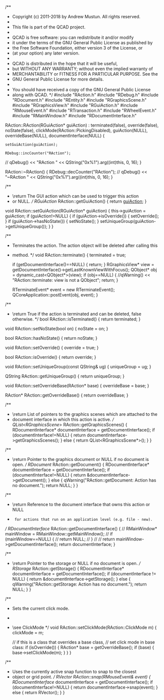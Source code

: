 /**
 * Copyright (c) 2011-2018 by Andrew Mustun. All rights reserved.
 * 
 * This file is part of the QCAD project.
 *
 * QCAD is free software: you can redistribute it and/or modify
 * it under the terms of the GNU General Public License as published by
 * the Free Software Foundation, either version 3 of the License, or
 * (at your option) any later version.
 *
 * QCAD is distributed in the hope that it will be useful,
 * but WITHOUT ANY WARRANTY; without even the implied warranty of
 * MERCHANTABILITY or FITNESS FOR A PARTICULAR PURPOSE. See the
 * GNU General Public License for more details.
 *
 * You should have received a copy of the GNU General Public License
 * along with QCAD.
 */
#include "RAction.h"
#include "RDebug.h"
#include "RDocument.h"
#include "REntity.h"
#include "RGraphicsScene.h"
#include "RGraphicsView.h"
#include "RGuiAction.h"
#include "RMouseEvent.h"
#include "RTransaction.h"
#include "RWheelEvent.h"
#include "RMainWindow.h"
#include "RDocumentInterface.h"

RAction::RAction(RGuiAction* guiAction)
  : terminated(false),
    override(false),
    noState(false),
    clickMode(RAction::PickingDisabled),
    guiAction(NULL),
    overrideBase(NULL),
    documentInterface(NULL) {

    setGuiAction(guiAction);

    RDebug::incCounter("RAction");
//    qDebug() << "RAction " << QString("0x%1").arg((int)this, 0, 16);
}



RAction::~RAction() {
    RDebug::decCounter("RAction");
//    qDebug() << "~RAction " << QString("0x%1").arg((int)this, 0, 16);
}


/**
 * \return The GUI action which can be used to trigger this action
 *  or NULL.
 */
RGuiAction* RAction::getGuiAction() {
    return [guiAction](../);
}


void RAction::setGuiAction(RGuiAction* guiAction) {
    this->guiAction = guiAction;
    if (guiAction!=NULL) {
        if (guiAction->isOverride()) {
            setOverride();
        }
        if (guiAction->hasNoState()) {
            setNoState();
        }
        setUniqueGroup(guiAction->getUniqueGroup());
    }
}


/**
 * Terminates the action. The action object will be deleted after calling this
 * method.
 */
void RAction::terminate() {
    terminated = true;

    if (getDocumentInterface()==NULL) {
        return;
    }
    RGraphicsView* view = getDocumentInterface()->getLastKnownViewWithFocus();
    QObject* obj = dynamic_cast<QObject*>(view);
    if (obj==NULL) {
        //qWarning() << "RAction::terminate: view is not a QObject";
        return;
    }

    RTerminateEvent* event = new RTerminateEvent();
    QCoreApplication::postEvent(obj, event);
}



/**
 * \return True if the action is terminated and can be deleted, false otherwise.
 */
bool RAction::isTerminated() {
    return terminated;
}

void RAction::setNoState(bool on) {
    noState = on;
}

bool RAction::hasNoState() {
    return noState;
}

void RAction::setOverride() {
    override = true;
}


bool RAction::isOverride() {
    return override;
}

void RAction::setUniqueGroup(const QString& ug) {
    uniqueGroup = ug;
}

QString RAction::getUniqueGroup() {
    return uniqueGroup;
}

void RAction::setOverrideBase(RAction* base) {
    overrideBase = base;
}

RAction* RAction::getOverrideBase() {
    return overrideBase;
}

/**
 * \return List of pointers to the graphics scenes which are attached to the
 *   document interface in which this action is active.
 */
QList<RGraphicsScene*> RAction::getGraphicsScenes() {
    RDocumentInterface* documentInterface = getDocumentInterface();
    if (documentInterface!=NULL) {
        return documentInterface->getGraphicsScenes();
    }
    else {
        return QList<RGraphicsScene*>();
    }
}



/**
 * \return Pointer to the graphics document or NULL if no document is open.
 */
RDocument* RAction::getDocument() {
    RDocumentInterface* documentInterface = getDocumentInterface();
    if (documentInterface!=NULL) {
        return &documentInterface->getDocument();
    }
    else {
        qWarning("RAction::getDocument: Action has no document.");
        return NULL;
    }
}



/**
 * \return Reference to the document interface that owns this action or NULL
 *      for actions that run on an application level (e.g. file - new).
 */
RDocumentInterface* RAction::getDocumentInterface() {
//    RMainWindow* mainWindow = RMainWindow::getMainWindow();
//    if (mainWindow==NULL) {
//        return NULL;
//    }
//
//    return mainWindow->getDocumentInterface();
    return documentInterface;
}


/**
 * \return Pointer to the storage or NULL if no document is open.
 */
RStorage* RAction::getStorage() {
    RDocumentInterface* documentInterface = getDocumentInterface();
    if (documentInterface != NULL) {
        return &documentInterface->getStorage();
    } else {
        qWarning("RAction::getStorage: Action has no document.");
        return NULL;
    }
}

/**
 * Sets the current click mode.
 *
 * \see ClickMode
 */
void RAction::setClickMode(RAction::ClickMode m) {
    clickMode = m;

    // if this is a class that overrides a base class,
    // set click mode in base class:
    if (isOverride()) {
        RAction* base = getOverrideBase();
        if (base) {
            base->setClickMode(m);
        }
    }
}

/**
 * Uses the currently active snap function to snap to the closest
 * object or grid point.
 */
RVector RAction::snap(RMouseEvent& event) {
    RDocumentInterface* documentInterface = getDocumentInterface();
    if (documentInterface!=NULL) {
        return documentInterface->snap(event);
    }
    else {
        return RVector();
    }
}
